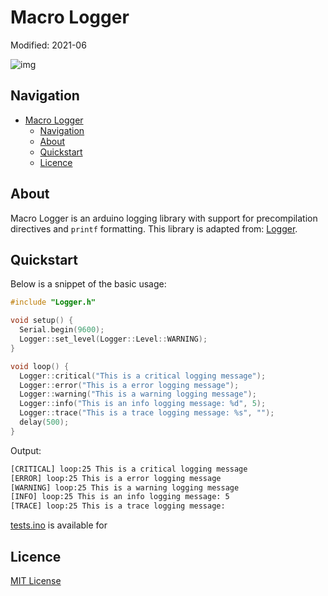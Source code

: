 # Macro Logger

Modified: 2021-06

![img](/docs/img/Incuvers-black.png)

## Navigation
- [Macro Logger](#macro-logger)
  - [Navigation](#navigation)
  - [About](#about)
  - [Quickstart](#quickstart)
  - [Licence](#licence)

## About
Macro Logger is an arduino logging library with support for precompilation directives and `printf` formatting. This library is adapted from: [Logger](https://github.com/bakercp/Logger).

## Quickstart
Below is a snippet of the basic usage:
```cpp
#include "Logger.h"

void setup() {
  Serial.begin(9600);
  Logger::set_level(Logger::Level::WARNING);
}

void loop() {
  Logger::critical("This is a critical logging message");
  Logger::error("This is a error logging message");
  Logger::warning("This is a warning logging message");
  Logger::info("This is an info logging message: %d", 5);
  Logger::trace("This is a trace logging message: %s", "");
  delay(500);
}
```
Output:
```bash
[CRITICAL] loop:25 This is a critical logging message
[ERROR] loop:25 This is a error logging message
[WARNING] loop:25 This is a warning logging message
[INFO] loop:25 This is an info logging message: 5
[TRACE] loop:25 This is a trace logging message:  
```

[tests.ino](./tests/tests.ino) is available for 

## Licence
[MIT License](LICENSE)